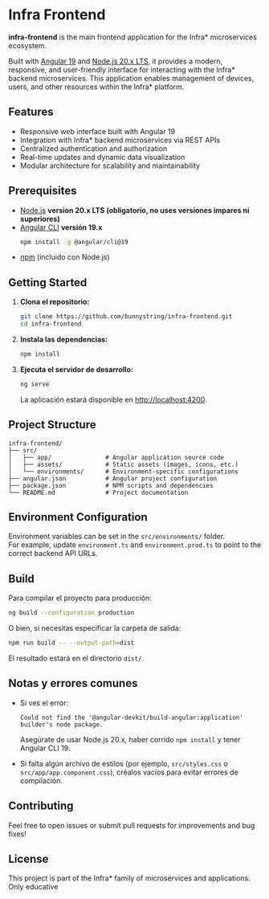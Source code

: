 # Infra Frontend

**infra-frontend** is the main frontend application for the Infra* microservices ecosystem.

Built with [Angular 19](https://angular.io/) and [Node.js 20.x LTS](https://nodejs.org/), it provides a modern, responsive, and user-friendly interface for interacting with the Infra* backend microservices. This application enables management of devices, users, and other resources within the Infra* platform.

## Features

- Responsive web interface built with Angular 19
- Integration with Infra* backend microservices via REST APIs
- Centralized authentication and authorization
- Real-time updates and dynamic data visualization
- Modular architecture for scalability and maintainability

## Prerequisites

- [Node.js](https://nodejs.org/) **version 20.x LTS (obligatorio, no uses versiones impares ni superiores)**
- [Angular CLI](https://angular.io/cli) **versión 19.x**
    ```sh
    npm install -g @angular/cli@19
    ```
- [npm](https://www.npmjs.com/) (incluido con Node.js)

## Getting Started

1. **Clona el repositorio:**
   ```sh
   git clone https://github.com/bunnystring/infra-frontend.git
   cd infra-frontend
   ```

2. **Instala las dependencias:**
   ```sh
   npm install
   ```

3. **Ejecuta el servidor de desarrollo:**
   ```sh
   ng serve
   ```
   La aplicación estará disponible en [http://localhost:4200](http://localhost:4200).

## Project Structure

```
infra-frontend/
├── src/
│   ├── app/               # Angular application source code
│   ├── assets/            # Static assets (images, icons, etc.)
│   └── environments/      # Environment-specific configurations
├── angular.json           # Angular project configuration
├── package.json           # NPM scripts and dependencies
└── README.md              # Project documentation
```

## Environment Configuration

Environment variables can be set in the `src/environments/` folder.  
For example, update `environment.ts` and `environment.prod.ts` to point to the correct backend API URLs.

## Build

Para compilar el proyecto para producción:

```sh
ng build --configuration production
```
O bien, si necesitas especificar la carpeta de salida:
```sh
npm run build -- --output-path=dist
```

El resultado estará en el directorio `dist/`.

## Notas y errores comunes

- Si ves el error:
    ```
    Could not find the '@angular-devkit/build-angular:application' builder's node package.
    ```
  Asegúrate de usar Node.js 20.x, haber corrido `npm install` y tener Angular CLI 19.

- Si falta algún archivo de estilos (por ejemplo, `src/styles.css` o `src/app/app.component.css`), créalos vacíos para evitar errores de compilación.

## Contributing

Feel free to open issues or submit pull requests for improvements and bug fixes!

## License

This project is part of the Infra* family of microservices and applications.  
Only educative

